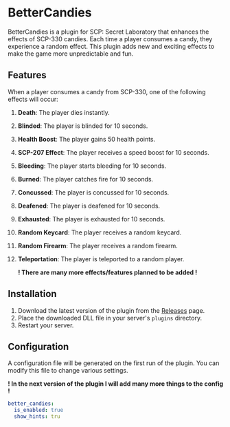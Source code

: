 # BetterCandies

BetterCandies is a plugin for SCP: Secret Laboratory that enhances the effects of SCP-330 candies. Each time a player consumes a candy, they experience a random effect. This plugin adds new and exciting effects to make the game more unpredictable and fun.

## Features

When a player consumes a candy from SCP-330, one of the following effects will occur:

1. **Death**: The player dies instantly.
2. **Blinded**: The player is blinded for 10 seconds.
3. **Health Boost**: The player gains 50 health points.
4. **SCP-207 Effect**: The player receives a speed boost for 10 seconds.
5. **Bleeding**: The player starts bleeding for 10 seconds.
6. **Burned**: The player catches fire for 10 seconds.
7. **Concussed**: The player is concussed for 10 seconds.
8. **Deafened**: The player is deafened for 10 seconds.
9. **Exhausted**: The player is exhausted for 10 seconds.
10. **Random Keycard**: The player receives a random keycard.
11. **Random Firearm**: The player receives a random firearm.
12. **Teleportation**: The player is teleported to a random player.

    **! There are many more effects/features planned to be added !**

## Installation

1. Download the latest version of the plugin from the [Releases](https://github.com/your-repo/bettercandies/releases) page.
2. Place the downloaded DLL file in your server's `plugins` directory.
3. Restart your server.

## Configuration

A configuration file will be generated on the first run of the plugin. You can modify this file to change various settings.

**! In the next version of the plugin I will add many more things to the config !**

```yaml
better_candies:
  is_enabled: true
  show_hints: tru
